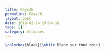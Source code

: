 ```yaml
---
title: FeyxJh
permalink: FeyxJh
layout: post
date: 2019-02-24 19:04:10
tags: []
category: ellipses
---
```


```latex
\colorbox{black}{\white Blanc sur fond noir}
```